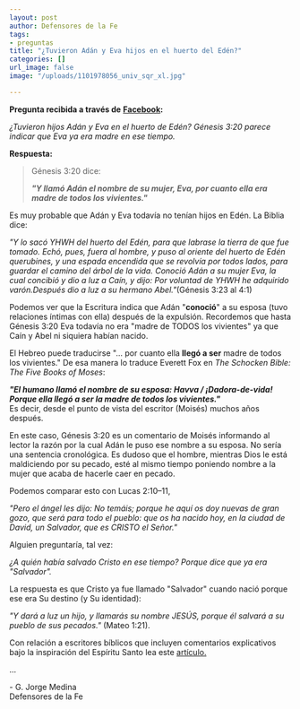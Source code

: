 ```yaml
---
layout: post
author: Defensores de la Fe
tags:
- preguntas
title: "¿Tuvieron Adán y Eva hijos en el huerto del Edén?"
categories: []
url_image: false
image: "/uploads/1101978056_univ_sqr_xl.jpg"

---
```

**Pregunta recibida a través de** [**Facebook**](https://www.facebook.com/groups/defensoresdelafe/)**:**  
  
_¿Tuvieron hijos Adán y Eva en el huerto de Edén? Génesis 3:20 parece indicar que Eva ya era madre en ese tiempo._  
  
**Respuesta:**

> Génesis 3:20 dice: 
>
> **_"Y llamó Adán el nombre de su mujer, Eva, por cuanto ella era madre de todos los vivientes."_**

Es muy probable que Adán y Eva todavía no tenían hijos en Edén. La Biblia dice:   
  
_"Y lo sacó YHWH del huerto del Edén, para que labrase la tierra de que fue tomado. Echó, pues, fuera al hombre, y puso al oriente del huerto de Edén querubines, y una espada encendida que se revolvía por todos lados, para guardar el camino del árbol de la vida. Conoció Adán a su mujer Eva, la cual concibió y dio a luz a Caín, y dijo: Por voluntad de YHWH he adquirido varón.Después dio a luz a su hermano Abel."_(Génesis 3:23 al 4:1)  
  
Podemos ver que la Escritura indica que Adán "**conoció**" a su esposa (tuvo relaciones íntimas con ella) después de la expulsión. Recordemos que hasta Génesis 3:20 Eva todavía no era "madre de TODOS los vivientes" ya que Caín y Abel ni siquiera habían nacido.  
  
El Hebreo puede traducirse "... por cuanto ella **llegó a ser** madre de todos los vivientes." De esa manera lo traduce Everett Fox en _The Schocken Bible: The Five Books of Moses_:  
  
**_"El humano llamó el nombre de su esposa: Havva / ¡Dadora-de-vida!_  
_Porque ella llegó a ser la madre de todos los vivientes."_**  
Es decir, desde el punto de vista del escritor (Moisés) muchos años después. 

En este caso, Génesis 3:20 es un comentario de Moisés informando al lector la razón por la cual Adán le puso ese nombre a su esposa. No sería una sentencia cronológica. Es dudoso que el hombre, mientras Dios le está maldiciendo por su pecado, esté al mismo tiempo poniendo nombre a la mujer que acaba de hacerle caer en pecado.  
  
Podemos comparar esto con Lucas 2:10–11,   
  
_"Pero el ángel les dijo: No temáis; porque he aquí os doy nuevas de gran gozo, que será para todo el pueblo: que os ha nacido hoy, en la ciudad de David, un Salvador, que es CRISTO el Señor."_  
  
Alguien preguntaría, tal vez:   
  
_¿A quién había salvado Cristo en ese tiempo? Porque dice que ya era "Salvador"._  
  
La respuesta es que Cristo ya fue llamado "Salvador" cuando nació porque ese era Su destino (y Su identidad):   
  
_"Y dará a luz un hijo, y llamarás su nombre JESÚS, porque él salvará a su pueblo de sus pecados."_ (Mateo 1:21).  
  
Con relación a escritores bíblicos que incluyen comentarios explicativos bajo la inspiración del Espíritu Santo lea este [artículo. ](http://defensoresdelafe.blogspot.com/2008/12/un-comentario-bblico-inspirado.html)  
  
...  
  
\- G. Jorge Medina  
Defensores de la Fe